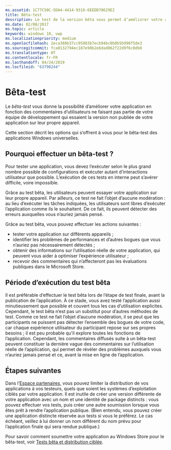 ```yaml
---
ms.assetid: 1C77C50C-5DA4-4414-9316-6EEDD78629E2
title: Bêta-test
description: Le test de la version bêta vous permet d’améliorer votre application en fonction des commentaires des personnes ne faisant pas partie de votre équipe de développement d’applications, qui essaient votre application non publiée sur leur propre appareil.
ms.date: 02/08/2017
ms.topic: article
keywords: windows 10, uwp
ms.localizationpriority: medium
ms.openlocfilehash: 2eca388b37cc95803b7ecb94bc0b0b5b990f5de3
ms.sourcegitcommit: fca0132794ec187e90b2ebdad862f22d9f6c0db8
ms.translationtype: HT
ms.contentlocale: fr-FR
ms.lasthandoff: 04/24/2019
ms.locfileid: "63798244"
---
```

# <a name="beta-testing"></a>Bêta-test



Le *bêta-test* vous donne la possibilité d’améliorer votre application en fonction des commentaires d’utilisateurs ne faisant pas partie de votre équipe de développement qui essaient la version non publiée de votre application sur leur propre appareil.

Cette section décrit les options qui s’offrent à vous pour le bêta-test des applications Windows universelles.

## <a name="why-beta-test"></a>Pourquoi effectuer un bêta-test ?

Pour tester une application, vous devez l’exécuter selon le plus grand nombre possible de configurations et exécuter autant d’interactions utilisateur que possible. L’exécution de ces tests en interne peut s’avérer difficile, voire impossible.

Grâce au test bêta, les utilisateurs peuvent essayer votre application sur leur propre appareil. Par ailleurs, ce test ne fait l’objet d’aucune modération : au lieu d’exécuter les tâches indiquées, les utilisateurs sont libres d’exécuter l’application comme ils le souhaitent. De ce fait, ils peuvent détecter des erreurs auxquelles vous n’auriez jamais pensé.

Grâce au test bêta, vous pouvez effectuer les actions suivantes :

-   tester votre application sur différents appareils ;
-   identifier les problèmes de performances et d’autres bogues que vous n’auriez pas nécessairement détectés ;
-   obtenir des informations sur l’utilisation réelle de votre application, qui peuvent vous aider à optimiser l’expérience utilisateur ;
-   recevoir des commentaires qui n’affecteront pas les évaluations publiques dans le Microsoft Store.

## <a name="when-to-beta-test"></a>Période d’exécution du test bêta

Il est préférable d’effectuer le test bêta lors de l’étape de test finale, avant la publication de l’application. À ce stade, vous avez testé l’application aussi minutieusement que possible et couvert tous les cas d’utilisation explicites. Cependant, le test bêta n’est pas un substitut pour d’autres méthodes de test. Comme ce test ne fait l’objet d’aucune modération, il se peut que les participants ne puissent pas détecter l’ensemble des bogues de votre code, car chaque expérience utilisateur du participant repose sur ses propres besoins ; il est peu probable qu’il explore toutes les fonctions de l’application. Cependant, les commentaires diffusés suite à un bêta-test peuvent constituer la dernière vague des commentaires sur l’utilisation réelle de l’application, qui permet de révéler des problèmes auxquels vous n’auriez jamais pensé et ce, avant la mise en ligne de l’application.

## <a name="next-steps"></a>Étapes suivantes

Dans l’[Espace partenaires](https://partner.microsoft.com/dashboard), vous pouvez limiter la distribution de vos applications à vos testeurs, quels que soient les systèmes d’exploitation ciblés par votre application. Il est inutile de créer une version différente de votre application avec un nom et une identité de package distincts : vous pouvez effectuer vos tests, puis créer une autre soumission lorsque vous êtes prêt à rendre l’application publique. (Bien entendu, vous pouvez créer une application distincte réservée aux tests si vous le préférez. Le cas échéant, veillez à lui donner un nom différent du nom prévu pour l’application finale qui sera rendue publique.)

Pour savoir comment soumettre votre application au Windows Store pour le bêta-test, voir [Tests bêta et distribution ciblée](../publish/beta-testing-and-targeted-distribution.md).

 

 




